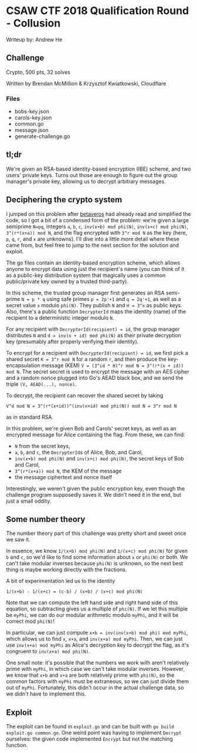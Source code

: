 # CSAW CTF 2018 Qualification Round - Collusion

Writeup by: Andrew He

## Challenge
Crypto, 500 pts, 32 solves

Written by Brendan McMillion & Krzysztof Kwiatkowski, Cloudflare

### Files

* bobs-key.json
* carols-key.json
* common.go
* message.json
* generate-challenge.go

## tl;dr

We're given an RSA-based identity-based encryption (IBE) scheme, and two users'
private keys. Turns out those are enough to figure out the group manager's
private key, allowing us to decrypt arbitrary messages.

## Deciphering the crypto system

I jumped on this problem after [betaveros](https://beta.vero.site/) had already
read and simplified the code, so I got a bit of a condensed form of the problem:
we're given a large semiprime `N=pq`, integers `a`, `b`, `c`, `inv(x+b) mod
phi(N)`, `inv(x+c) mod phi(N)`, `3^(r*(x+a)) mod N`, and the flag encrypted with
`3^r mod N` as the key (here, `p`, `q`, `r`, and `x` are unknowns). I'll dive
into a little more detail where these came from, but feel free to jump to the
next section for the solution and exploit.

The go files contain an identity-based encryption scheme, which allows anyone to
encrypt data using just the recipient's name (you can think of it as a
public-key distribution system that magically uses a common public/private key
owned by a trusted third-party).

In this scheme, the trusted group manager first generates an RSA semi-prime `N =
p * q` using safe primes `p = 2p'+1` and `q = 2q'+1`, as well as a secret value
`x` modulo `phi(N)`. They publish `N` and `H = 3^x` as public keys. Also,
there's a public function `DecrypterId` maps the identity (name) of the
recipient to a deterministic integer modulo `N`.

For any recipient with `DecrypterId(recipient) = id`, the group manager
distributes `N` and `d = inv(x + id) mod phi(N)` as their private decryption
key (presumably after properly verifying their identity).

To encrypt for a recipient with `DecrypterId(recipient) = id`, we first pick a
shared secret `K = 3^r mod N` for a random `r`, and then produce the
key-encapsulation message (KEM) `V = (3^id * H)^r mod N = 3^(r*(x + id)) mod N`.
The secret secret is used to encrypt the message with an AES cipher and a random
nonce plugged into Go's AEAD black box, and we send the triple `(V, AEAD(...),
nonce)`.

To decrypt, the recipient can recover the shared secret by taking

    V^d mod N = 3^(r*(x+id))^(inv(x+id) mod phi(N)) mod N = 3^r mod N

as in standard RSA.

In this problem, we're given Bob and Carols' secret keys, as well as an
encrypted message for Alice containing the flag. From these, we can find:
* `N` from the secret keys,
* `a`, `b`, and `c`, the `DecrypterId`s of Alice, Bob, and Carol,
* `inv(x+b) mod phi(N)` and `inv(x+c) mod phi(N)`, the secret keys of Bob and Carol,
* `3^(r*(x+a)) mod N`, the KEM of the message
* the message ciphertext and nonce itself

Interestingly, we weren't given the public encryption key, even though the
challenge program supposedly saves it. We didn't need it in the end, but just a
small oddity.

## Some number theory

The number theory part of this challenge was pretty short and sweet once we saw
it.

In essence, we know `1/(x+b) mod phi(N)` and `1/(x+c) mod phi(N)` for given
`b` and `c`, so we'd like to find some information about `x` or `phi(N)` or
both. We can't take modular inverses because `phi(N)` is unknown, so the next
best thing is maybe working directly with the fractions.

A bit of experimentation led us to the identity

    1/(x+b) - 1/(x+c) = (c-b) / (x+b) / (x+c) mod phi(N)

Note that we can compute the left hand side and right hand side of this
equation, so subtracting gives us a multiple of `phi(N)`. If we let this
multiple be `myPhi`, we can do our modular arithmetic modulo `myPhi`, and it
will be correct mod `phi(N)`!

In particular, we can just compute `x+b = inv(inv(x+b) mod phi) mod myPhi`,
which allows us to find `x`, `x+a`, and `inv(x+a) mod myPhi`. Then, we can just
use `inv(x+a) mod myPhi` as Alice's decryption key to decrypt the flag, as it's
congruent to `inv(x+a) mod phi(N)`.

One small note: it's possible that the numbers we work with aren't relatively
prime with `myPhi`, in which case we can't take modular inverses. However, we
know that `x+b` and `x+a` are both relatively prime with `phi(N)`, so the common
factors with `myPhi` must be extraneous, so we can just divide them out of
`myPhi`. Fortunately, this didn't occur in the actual challenge data, so we
didn't have to implement this.

## Exploit

The exploit can be found in `exploit.go` and can be built with `go build
exploit.go common.go`. One weird point was having to implement `Decrypt`
ourselves: the given code implemented `Encrypt` but not the matching function.
